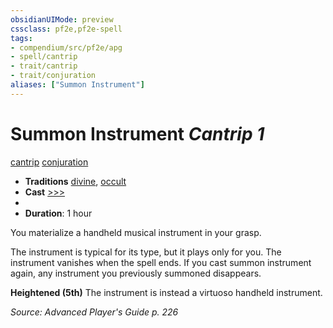 ```yaml
---
obsidianUIMode: preview
cssclass: pf2e,pf2e-spell
tags:
- compendium/src/pf2e/apg
- spell/cantrip
- trait/cantrip
- trait/conjuration
aliases: ["Summon Instrument"]
---
```

# Summon Instrument *Cantrip 1*   
[cantrip](cantrip.md "Cantrip Spell Trait")  [conjuration](conjuration.md "Conjuration School Trait")  

- **Traditions** [divine](divine.md "Divine Tradition Trait"), [occult](occult.md "Occult Tradition Trait")
- **Cast** [>>>](chapter-9-playing-the-game.md#Actions "Three-Action") 
- 
- **Duration**: 1 hour

You materialize a handheld musical instrument in your grasp.

The instrument is typical for its type, but it plays only for you. The instrument vanishes when the spell ends. If you cast summon instrument again, any instrument you previously summoned disappears.

**Heightened (5th)** The instrument is instead a virtuoso handheld instrument.

*Source: Advanced Player's Guide p. 226*